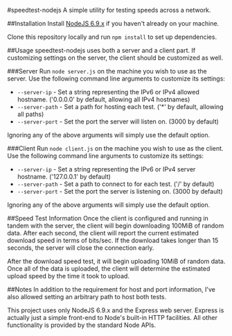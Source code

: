 #speedtest-nodejs
A simple utility for testing speeds across a network.

##Installation
Install [NodeJS 6.9.x][1] if you haven't already on your machine.

Clone this repository locally and run `npm install` to set up dependencies.

##Usage
speedtest-nodejs uses both a server and a client part.
If customizing settings on the server, the client should be customized
as well.

###Server
Run `node server.js` on the machine you wish to use as the server.
Use the following command line arguments to customize its settings:

* `--server-ip` - Set a string representing the IPv6 or IPv4 allowed hostname.
  ('0.0.0.0' by default, allowing all IPv4 hostnames)
* `--server-path` - Set a path for hosting each test.
  ('*' by default, allowing all paths)
* `--server-port` - Set the port the server will listen on.
  (3000 by default)
  
Ignoring any of the above arguments will simply use the default option.

###Client
Run `node client.js` on the machine you wish to use as the client.
Use the following command line arguments to customize its settings:

* `--server-ip` - Set a string representing the IPv6 or IPv4 server hostname.
  ('127.0.0.1' by default)
* `--server-path` - Set a path to connect to for each test.
  ('/' by default)
* `--server-port` - Set the port the server is listening on.
  (3000 by default)
  
Ignoring any of the above arguments will simply use the default option.

##Speed Test Information
Once the client is configured and running in tandem with the server,
the client will begin downloading 100MiB of random data.
After each second, the client will report the current estimated download speed
in terms of bits/sec. If the download takes longer than 15 seconds,
the server will close the connection early.

After the download speed test, it will begin uploading 10MiB of random data.
Once all of the data is uploaded, the client will determine the estimated
upload speed by the time it took to upload.

##Notes
In addition to the requirement for host and port information, I've
also allowed setting an arbitrary path to host both tests.

This project uses only NodeJS 6.9.x and the Express web server.
Express is actually just a simple front-end to Node's built-in HTTP facilities.
All other functionality is provided by the standard Node APIs.

[1]: https://nodejs.org/en/
